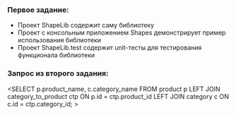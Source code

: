 ### Первое задание:
- Проект ShapeLib содержит саму библиотеку
- Проект с консольным приложением Shapes демонстрирует пример использования библиотеки
- Проект ShapeLib.test содержит unit-тесты для тестирования функционала библиотеки

### Запрос из второго задания:
<SELECT p.product_name, c.category_name 
FROM 
	product p
	LEFT JOIN category_to_product ctp ON p.id = ctp.product_id
	LEFT JOIN category c ON c.id = ctp.category_id; >
